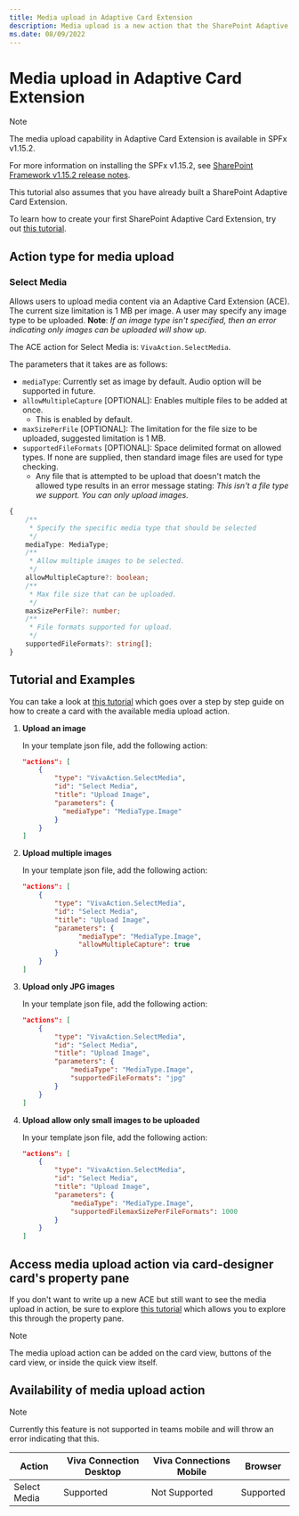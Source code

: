 ```yaml
---
title: Media upload in Adaptive Card Extension
description: Media upload is a new action that the SharePoint Adaptive Card Extension framework supports, which enables third party developers to upload data content to sharepoint.
ms.date: 08/09/2022
---
```

# Media upload in Adaptive Card Extension

> [!NOTE]
> The media upload capability in Adaptive Card Extension is available in SPFx v1.15.2.
>
> For more information on installing the SPFx v1.15.2, see [SharePoint Framework v1.15.2 release notes](../../../../release-1.15.2.md).
>
> This tutorial also assumes that you have already built a SharePoint Adaptive Card Extension.
>
> To learn how to create your first SharePoint Adaptive Card Extension, try out [this tutorial](../../../get-started/build-first-sharepoint-adaptive-card-extension.md).

## Action type for media upload

### Select Media

Allows users to upload media content via an Adaptive Card Extension (ACE). The current size limitation is 1 MB per image. A user may specify any image type to be uploaded. **Note**: _If an image type isn't specified, then an error indicating only images can be uploaded will show up._

The ACE action for Select Media is: `VivaAction.SelectMedia`.

The parameters that it takes are as follows:

- `mediaType`: Currently set as image by default. Audio option will be supported in future.
- `allowMultipleCapture` [OPTIONAL]: Enables multiple files to be added at once.
  - This is enabled by default.
- `maxSizePerFile` [OPTIONAL]: The limitation for the file size to be uploaded, suggested limitation is 1 MB.
- `supportedFileFormats` [OPTIONAL]:  Space delimited format on allowed types. If none are supplied, then standard image files are used for type checking.
  - Any file that is attempted to be upload that doesn't match the allowed type results in an error message stating: _This isn't a file type we support. You can only upload images._

```typescript
{
    /**
     * Specify the specific media type that should be selected
     */
    mediaType: MediaType;
    /**
     * Allow multiple images to be selected.
     */
    allowMultipleCapture?: boolean;
    /**
     * Max file size that can be uploaded.
     */
    maxSizePerFile?: number;
    /**
     * File formats supported for upload.
     */
    supportedFileFormats?: string[];
}
```

## Tutorial and Examples

You can take a look at [this tutorial](./MediaUploadTutorial.md) which goes over a step by step guide on how to create a card with the available media upload action.

1. **Upload an image**
  
    In your template json file, add the following action:
  
    ```json
    "actions": [
        {
            "type": "VivaAction.SelectMedia",
            "id": "Select Media",
            "title": "Upload Image",
            "parameters": {
              "mediaType": "MediaType.Image"
            }
        }
    ]
    ```

1. **Upload multiple images**
  
    In your template json file, add the following action:
  
    ```json
    "actions": [
        {
            "type": "VivaAction.SelectMedia",
            "id": "Select Media",
            "title": "Upload Image",
            "parameters": {
                  "mediaType": "MediaType.Image",
                  "allowMultipleCapture": true
            }
        }
    ]
    ```

1. **Upload only JPG images**
  
    In your template json file, add the following action:
  
    ```json
    "actions": [
        {
            "type": "VivaAction.SelectMedia",
            "id": "Select Media",
            "title": "Upload Image",
            "parameters": {
                "mediaType": "MediaType.Image",
                "supportedFileFormats": "jpg"
            }
        }
    ]
    ```

1. **Upload allow only small images to be uploaded**

    In your template json file, add the following action:
  
    ```json
    "actions": [
        {
            "type": "VivaAction.SelectMedia",
            "id": "Select Media",
            "title": "Upload Image",
            "parameters": {
                "mediaType": "MediaType.Image",
                "supportedFilemaxSizePerFileFormats": 1000
            }
        }
    ]
    ```

## Access media upload action via card-designer card's property pane

If you don't want to write up a new ACE but still want to see the media upload in action, be sure to explore [this tutorial](./MediaUploadPropertyPane.md) which allows you to explore this through the property pane.

> [!NOTE]
> The media upload action can be added on the card view, buttons of the card view, or inside the quick view itself.

## Availability of media upload action

> [!NOTE]
> Currently this feature is not supported in teams mobile and will throw an error indicating that this.

Action       | Viva Connection Desktop | Viva Connections Mobile | Browser
------------- | ------------- | ------------- | -------------
Select Media | Supported | Not Supported | Supported
